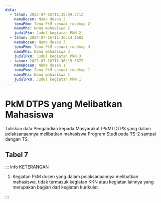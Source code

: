```yaml
---
data:
  - tahun: 2023-07-16T11:35:59.771Z
    namaDosen: Nama dosen 2
    temaPkm: Tema PkM sesuai roadmap 2
    namaMhs: Nama mahasiswa 2
    judulPkm: Judul kegiatan PkM 2
  - tahun: 2024-07-16T11:36:14.160Z
    namaDosen: Nama dosen 3
    temaPkm: Tema PkM sesuai roadmap 3
    namaMhs: Nama mahasiswa 3
    judulPkm: Judul kegiatan PkM 3
  - tahun: 2023-07-16T11:36:15.587Z
    namaDosen: Nama dosen 1
    temaPkm: Tema PkM sesuai roadmap 1
    namaMhs: Nama mahasiswa 1
    judulPkm: Judul kegiatan PkM 1
---
```


<script setup>
import { useData } from "vitepress"
import Tabel from '../components/tabel-7.vue'

const { frontmatter } = useData()
</script>

# PkM DTPS yang Melibatkan Mahasiswa

Tuliskan data Pengabdian kepada Masyarakat (PkM) DTPS yang dalam pelaksanaannya melibatkan mahasiswa Program Studi pada TS-2 sampai dengan TS.

## Tabel 7

<Tabel :data="frontmatter.data" />

::: info KETERANGAN

1. Kegiatan PkM dosen yang dalam pelaksanaannya melibatkan mahasiswa, tidak termasuk kegiatan KKN atau kegiatan lainnya yang merupakan bagian dari kegiatan kurikuler.

:::
